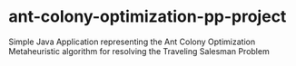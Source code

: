 ant-colony-optimization-pp-project
==================================

Simple Java Application representing the Ant Colony Optimization Metaheuristic algorithm for resolving the Traveling Salesman Problem